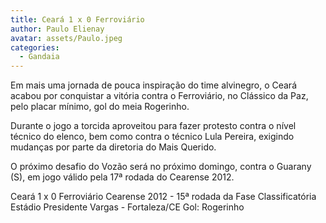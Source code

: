 ```yaml
---
title: Ceará 1 x 0 Ferroviário
author: Paulo Elienay
avatar: assets/Paulo.jpeg
categories:
  - Gandaia
---
```

Em mais uma jornada de pouca inspiração do time alvinegro, o Ceará  acabou por conquistar a vitória contra o Ferroviário, no Clássico da  Paz, pelo placar mínimo, gol do meia Rogerinho.

Durante o jogo a torcida aproveitou para fazer protesto contra o  nível técnico do elenco, bem como contra o técnico Lula Pereira,  exigindo mudanças por parte da diretoria do Mais Querido.

O próximo desafio do Vozão será no próximo domingo, contra o Guarany (S), em jogo válido pela 17ª rodada do Cearense 2012.

Ceará 1 x 0 Ferroviário
Cearense 2012 - 15ª rodada da Fase Classificatória
Estádio Presidente Vargas - Fortaleza/CE
Gol: Rogerinho

